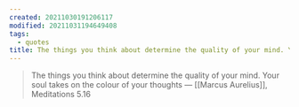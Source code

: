 ```yaml
---
created: 20211030191206117
modified: 20211031194649408
tags:
  - quotes
title: The things you think about determine the quality of your mind. Your soul takes on the colour of your thoughts
---
```


> The things you think about determine the quality of your mind. Your soul takes on the colour of your thoughts — [[Marcus Aurelius]], Meditations 5.16
